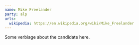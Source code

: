 ```yaml
---
name: Mike Freelander
party: alp
urls:
  wikipedia: https://en.wikipedia.org/wiki/Mike_Freelander
---
```

Some verbiage about the candidate here.
